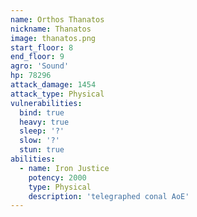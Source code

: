 ```yaml
---
name: Orthos Thanatos
nickname: Thanatos
image: thanatos.png
start_floor: 8
end_floor: 9
agro: 'Sound'
hp: 78296
attack_damage: 1454
attack_type: Physical
vulnerabilities:
  bind: true
  heavy: true
  sleep: '?'
  slow: '?'
  stun: true
abilities:
  - name: Iron Justice
    potency: 2000
    type: Physical
    description: 'telegraphed conal AoE'
---
```

